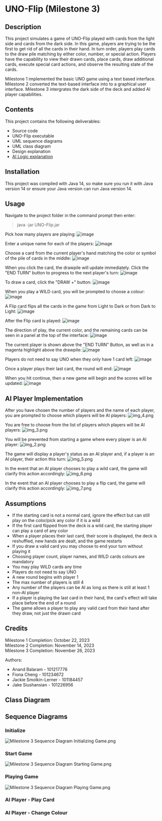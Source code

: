 # UNO-Flip (Milestone 3)

## Description
This project simulates a game of UNO-Flip played with cards from the light side and cards from the dark side. In this game, players are trying to be the first to get rid of all the cards in their hand. In turn order, players play cards to the draw pile matching by either color, number, or special action. Players have the capability to view their drawn cards, place cards, draw additional cards, execute special card actions, and observe the resulting state of the cards.

Milestone 1 implemented the basic UNO game using a text based interface. Milestone 2 converted the text-based interface into to a graphical user interface. Milestone 3 intergrates the dark side of the deck and added AI player capabilities.

## Contents
This project contains the following deliverables:
* Source code
* UNO-Flip executable
* UML sequence diagrams
* UML class diagram
* Design explanation
* [AI Logic explanation](AI%20Logic.md)

## Installation
This project was compiled with Java 14, so make sure you run it with Java version 14 or ensure your Java version can run Java version 14.

## Usage
Navigate to the project folder in the command prompt then enter:
> java -jar UNO-Flip.jar

Pick how many players are playing:
![image](https://github.com/Indecisive613/UNO-Flip/assets/83597131/3282a4cc-d917-41db-884c-f399c9d23ee3)

Enter a unique name for each of the players:
![image](https://github.com/Indecisive613/UNO-Flip/assets/83597131/0379b218-3e32-485b-a3bf-169f106078b6)

Choose a card from the current player's hand matching the color or symbol of the pile of cards in the middle:
![image](https://github.com/Indecisive613/UNO-Flip/assets/83597131/3afeec97-9364-4597-9596-2d6911e5fc2f)

When you click the card, the drawpile will update immediately. Click the "END TURN" button to progress to the next player's turn:
![image](https://github.com/Indecisive613/UNO-Flip/assets/83597131/371bd822-421d-48b9-9d7d-f5442c3c6e2d)

To draw a card, click the "DRAW +" button:
![image](https://github.com/Indecisive613/UNO-Flip/assets/83597131/5960e5b2-200c-477d-82b5-051fdca41d0f)

When you play a WILD card, you will be prompted to choose a colour:
![image](https://github.com/Indecisive613/UNO-Flip/assets/83597131/9fa43350-d413-4027-9637-984b23781dce)

A Flip card flips all the cards in the game from Light to Dark or from Dark to Light:
![image](https://github.com/Indecisive613/UNO-Flip/assets/126517682/3346cd8c-0c6a-485f-99f0-0a0be70fccf2)

After the Flip card is played:
![image](https://github.com/Indecisive613/UNO-Flip/assets/126517682/9c3fd710-d0cb-451a-8c07-979821a8d39e)

The direction of play, the current color, and the remaining cards can be seen in a panel at the top of the interface:
![image](https://github.com/Indecisive613/UNO-Flip/assets/83597131/8fab1561-8467-4c1c-aa41-fa16d5c8b8f3)

The current player is shown above the "END TURN" Button, as well as in a magenta highlight above the drawpile:
![image](https://github.com/Indecisive613/UNO-Flip/assets/83597131/c5668ea1-f4b1-4ec4-a9a5-5d29a3219531)

Players do not need to say UNO when they only have 1 card left:
![image](https://github.com/Indecisive613/UNO-Flip/assets/83597131/1191297f-6adb-49aa-bdc4-b06ab9d1421d)

Once a player plays their last card, the round will end:
![image](https://github.com/Indecisive613/UNO-Flip/assets/83597131/d98fa83e-941e-4741-8ef6-a782e35f1f55)

When you hit continue, then a new game will begin and the scores will be updated:
![image](https://github.com/Indecisive613/UNO-Flip/assets/83597131/d349868c-3765-4c64-aa63-e21c8c30ecb7)

## AI Player Implementation
After you have chosen the number of players and the name of each player, you are prompted to choose which players will be AI players:
![img_4.png](img_4.png)

You are free to choose from the list of players which players will be AI players:
![img_3.png](img_3.png)

You will be prevented from starting a game where every player is an AI player:
![img_2.png](img_2.png)

The game will display a player's status as an AI player and, if a player is an AI player, their action this turn:
![img_5.png](img_5.png)

In the event that an AI player chooses to play a wild card, the game will clarify this action accordingly:
![img_6.png](img_6.png)

In the event that an AI player chooses to play a flip card, the game will clarify this action accordingly:
![img_7.png](img_7.png)

## Assumptions
* If the starting card is not a normal card, ignore the effect but can still play on the color/pick any color if it is a wild
* If the first card flipped from the deck is a wild card, the starting player can play a card of any color
* When a player places their last card, their score is displayed, the deck is reshuffled, new hands are dealt, and the game restarts
* If you draw a valid card you may choose to end your turn without playing it
* Choosing player count, player names, and WILD cards colours are mandatory
* You may play WILD cards any time
* Players do not need to say UNO
* A new round begins with player 1
* The max number of players is still 4
* Any number of the players can be AI as long as there is still at least 1 non-AI player
* If a player is playing the last card in their hand, the card's effect will take place before the end of a round
* The game allows a player to play any valid card from their hand after they draw, not just the drawn card

## Credits
Milestone 1 Completion: October 22, 2023  
Milestone 2 Completion: November 14, 2023  
Milestone 3 Completion: November 26, 2023

Authors:
* Anand Balaram - 101217776
* Fiona Cheng - 101234672
* Jackie Smolkin-Lerner - 101184457
* Jake Siushansian - 101226956

## Class Diagram

## Sequence Diagrams
### Initialize
![Milestone 3 Sequence Diagram Initializing Game.png](Milestone%203%20Sequence%20Diagram%20Initializing%20Game.png)

### Start Game
![Milestone 3 Sequence Diagram Starting Game.png](Milestone%203%20Sequence%20Diagram%20Starting%20Game.png)

### Playing Game
![Milestone 3 Sequence Diagram Playing Game.png](Milestone%203%20Sequence%20Diagram%20Playing%20Game.png)

### AI Player - Play Card

### AI Player - Change Colour
